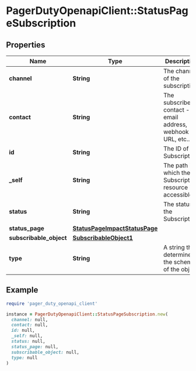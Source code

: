 # PagerDutyOpenapiClient::StatusPageSubscription

## Properties

| Name | Type | Description | Notes |
| ---- | ---- | ----------- | ----- |
| **channel** | **String** | The channel of the subscription. | [optional] |
| **contact** | **String** | The subscriber&#39;s contact - email address, webhook URL, etc... | [optional] |
| **id** | **String** | The ID of the Subscription. | [optional] |
| **_self** | **String** | The path in which the Subscription resource is accessible. | [optional] |
| **status** | **String** | The status of the Subscription. | [optional] |
| **status_page** | [**StatusPageImpactStatusPage**](StatusPageImpactStatusPage.md) |  | [optional] |
| **subscribable_object** | [**SubscribableObject1**](SubscribableObject1.md) |  | [optional] |
| **type** | **String** | A string that determines the schema of the object. | [optional] |

## Example

```ruby
require 'pager_duty_openapi_client'

instance = PagerDutyOpenapiClient::StatusPageSubscription.new(
  channel: null,
  contact: null,
  id: null,
  _self: null,
  status: null,
  status_page: null,
  subscribable_object: null,
  type: null
)
```

